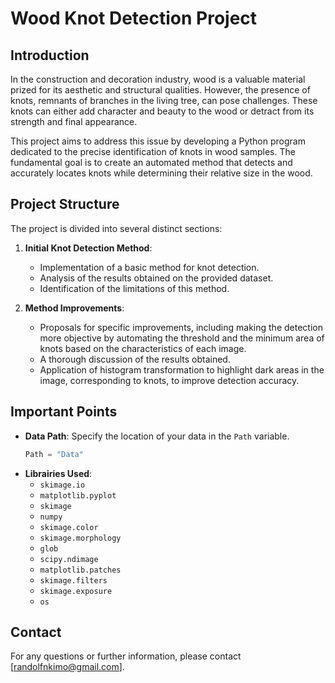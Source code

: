 # Wood Knot Detection Project

## Introduction

In the construction and decoration industry, wood is a valuable material prized for its aesthetic and structural qualities. However, the presence of knots, remnants of branches in the living tree, can pose challenges. These knots can either add character and beauty to the wood or detract from its strength and final appearance.

This project aims to address this issue by developing a Python program dedicated to the precise identification of knots in wood samples. The fundamental goal is to create an automated method that detects and accurately locates knots while determining their relative size in the wood.

## Project Structure

The project is divided into several distinct sections:

1. **Initial Knot Detection Method**:
    - Implementation of a basic method for knot detection.
    - Analysis of the results obtained on the provided dataset.
    - Identification of the limitations of this method.

2. **Method Improvements**:
    - Proposals for specific improvements, including making the detection more objective by automating the threshold and the minimum area of knots based on the characteristics of each image.
    - A thorough discussion of the results obtained.
    - Application of histogram transformation to highlight dark areas in the image, corresponding to knots, to improve detection accuracy.

## Important Points

- **Data Path**: Specify the location of your data in the `Path` variable.
  ```python
  Path = "Data"
  ```
- **Librairies Used**:
  * `skimage.io`
  * `matplotlib.pyplot`
  * `skimage`
  * `numpy`
  * `skimage.color`
  * `skimage.morphology`
  * `glob`
  * `scipy.ndimage`
  * `matplotlib.patches`
  * `skimage.filters`
  * `skimage.exposure`
  * `os`
    
## Contact
For any questions or further information, please contact [randolfnkimo@gmail.com].
